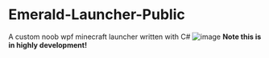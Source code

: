 # Emerald-Launcher-Public
A custom noob wpf minecraft launcher written with C#
![image](https://user-images.githubusercontent.com/82730163/154284935-bc2f79d7-b39b-45d1-96e5-72ba5f105727.png)
<b>Note this is in highly development!</b>
